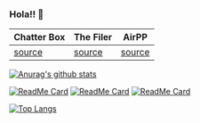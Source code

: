 ### Hola!! 👋
| Chatter Box | The Filer | AirPP |
| ---- | ---- | ---- |
| [source](https://github.com/SanLeen/chatter_box) | [source](https://github.com/SanLeen/the_filer) | [source](https://github.com/SanLeen/airpp) |

[![Anurag's github stats](https://github-readme-stats.vercel.app/api?username=SanLeen&show_icons=true&count_private=true&include_all_commits=true)](https://github.com/anuraghazra/github-readme-stats)

[![ReadMe Card](https://github-readme-stats.vercel.app/api/pin/?username=SanLeen&repo=chatter_box)](https://github.com/anuraghazra/github-readme-stats)
[![ReadMe Card](https://github-readme-stats.vercel.app/api/pin/?username=SanLeen&repo=the_filer)](https://github.com/anuraghazra/github-readme-stats)
[![ReadMe Card](https://github-readme-stats.vercel.app/api/pin/?username=SanLeen&repo=airpp)](https://github.com/anuraghazra/github-readme-stats)

[![Top Langs](https://github-readme-stats.vercel.app/api/top-langs/?username=SanLeen&layout=compact)](https://github.com/anuraghazra/github-readme-stats)
